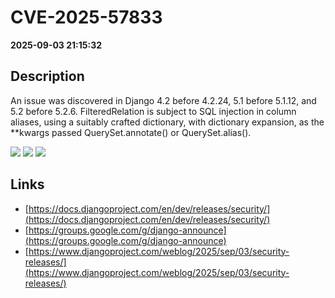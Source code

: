 # CVE-2025-57833

**2025-09-03 21:15:32**

## Description
An issue was discovered in Django 4.2 before 4.2.24, 5.1 before 5.1.12, and 5.2 before 5.2.6. FilteredRelation is subject to SQL injection in column aliases, using a suitably crafted dictionary, with dictionary expansion, as the **kwargs passed QuerySet.annotate() or QuerySet.alias().

![](https://img.shields.io/static/v1?label=Score&message=7.1&color=red)
![](https://img.shields.io/static/v1?label=Severity&message=HIGH&color=red)
![](https://img.shields.io/static/v1?label=CWE&message=SQL&color=green)

## Links
- [https://docs.djangoproject.com/en/dev/releases/security/](https://docs.djangoproject.com/en/dev/releases/security/)
- [https://groups.google.com/g/django-announce](https://groups.google.com/g/django-announce)
- [https://www.djangoproject.com/weblog/2025/sep/03/security-releases/](https://www.djangoproject.com/weblog/2025/sep/03/security-releases/)
